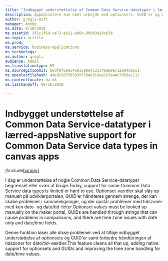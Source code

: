 ```yaml
---
title: "Indbygget understøttelse af Common Data Service-datatyper i lærred-apps"
description: Appudviklere kan nemt arbejde med optionsets, GUID'er og datatyper som kun dato og kun dato uden tidszone
author: gregli-msft
manager: AnnBe
ms.date: 8/10/2018
ms.assetid: 3f1c1f60-ce73-e811-a96b-000d3a18c83b
ms.topic: article
ms.prod: 
ms.service: business-applications
ms.technology: 
ms.author: gregli
audience: Admin
ms.translationtype: HT
ms.sourcegitcommit: b6df0f68e3460358864533346e69a712684da551
ms.openlocfilehash: 4ded25075d383975848319ea163e44c7d69a1112
ms.contentlocale: da-dk
ms.lasthandoff: 08/16/2018

---
```

# <a name="native-support-for-common-data-service-data-types-in-canvas-apps"></a><span data-ttu-id="1c797-103">Indbygget understøttelse af Common Data Service-datatyper i lærred-apps</span><span class="sxs-lookup"><span data-stu-id="1c797-103">Native support for Common Data Service data types in canvas apps</span></span>


[!include[banner](../../includes/banner.md)]

<span data-ttu-id="1c797-104">I dag er understøttelse af nogle Common Data Service-datatyper begrænset eller svær at bruge.</span><span class="sxs-lookup"><span data-stu-id="1c797-104">Today, support for some Common Data Service data types is limited or hard to use.</span></span> <span data-ttu-id="1c797-105">Optionset-værdier skal slås op manuelt på udviklerportalen, GUID'er håndteres gennem strenge, der kan skabe problemer i sammenligninger, og der opstår problemer med tidszoner med kun dato- og dato/tid-felter.</span><span class="sxs-lookup"><span data-stu-id="1c797-105">Optionset values must be looked up manually on the maker portal, GUIDs are handled through strings that can cause problems in comparisons, and there are time zone issues with date only and date/time fields.</span></span>

<span data-ttu-id="1c797-106">Denne funktion løser alle disse problemer ved at tilføje indbygget understøttelse af optionsets og GUID'er samt forbedre håndteringen af tidszoner for dato/tid-værdier.</span><span class="sxs-lookup"><span data-stu-id="1c797-106">This feature cleans all that up, adding native support for optionsets and GUIDs and improving the time zone handling for date/time values.</span></span>


